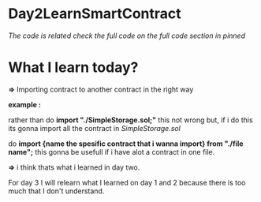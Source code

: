 # Day2LearnSmartContract
*The code is related check the full code on the full code section in pinned*

# What I learn today?

**=>** Importing contract to another contract in the right way

**example :**

rather than do **import "./SimpleStorage.sol;"** this not wrong but, if i do this its gonna import all the contract in *SimpleStorage.sol*


do **import {name the spesific contract that i wanna import} from "./file name";**
this gonna be usefull if i have alot a contract in one file.


**=>** i think thats what i learned in day two. 


For day 3 I will relearn what I learned on day 1 and 2 because there is too much that I don't understand.

